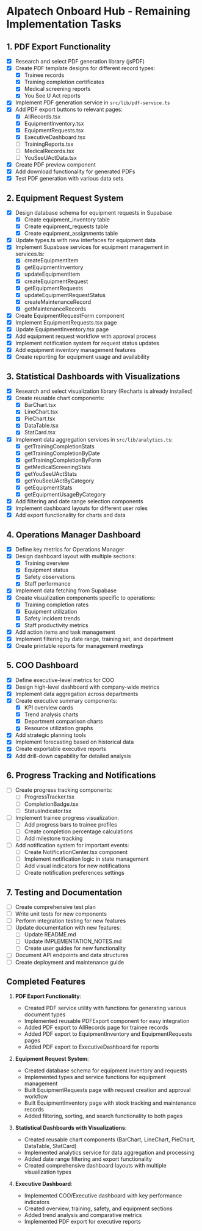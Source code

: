 # Alpatech Onboard Hub - Remaining Implementation Tasks

## 1. PDF Export Functionality
- [x] Research and select PDF generation library (jsPDF)
- [x] Create PDF template designs for different record types:
  - [x] Trainee records
  - [x] Training completion certificates
  - [x] Medical screening reports
  - [x] You See U Act reports
- [x] Implement PDF generation service in `src/lib/pdf-service.ts`
- [x] Add PDF export buttons to relevant pages:
  - [x] AllRecords.tsx
  - [x] EquipmentInventory.tsx
  - [x] EquipmentRequests.tsx
  - [x] ExecutiveDashboard.tsx
  - [ ] TrainingReports.tsx
  - [ ] MedicalRecords.tsx
  - [ ] YouSeeUActData.tsx
- [x] Create PDF preview component
- [x] Add download functionality for generated PDFs
- [x] Test PDF generation with various data sets

## 2. Equipment Request System
- [x] Design database schema for equipment requests in Supabase
  - [x] Create equipment_inventory table
  - [x] Create equipment_requests table
  - [x] Create equipment_assignments table
- [x] Update types.ts with new interfaces for equipment data
- [x] Implement Supabase services for equipment management in services.ts:
  - [x] createEquipmentItem
  - [x] getEquipmentInventory
  - [x] updateEquipmentItem
  - [x] createEquipmentRequest
  - [x] getEquipmentRequests
  - [x] updateEquipmentRequestStatus
  - [x] createMaintenanceRecord
  - [x] getMaintenanceRecords
- [x] Create EquipmentRequestForm component
- [x] Implement EquipmentRequests.tsx page
- [x] Update EquipmentInventory.tsx page
- [x] Add equipment request workflow with approval process
- [x] Implement notification system for request status updates
- [x] Add equipment inventory management features
- [x] Create reporting for equipment usage and availability

## 3. Statistical Dashboards with Visualizations
- [x] Research and select visualization library (Recharts is already installed)
- [x] Create reusable chart components:
  - [x] BarChart.tsx
  - [x] LineChart.tsx
  - [x] PieChart.tsx
  - [x] DataTable.tsx
  - [x] StatCard.tsx
- [x] Implement data aggregation services in `src/lib/analytics.ts`:
  - [x] getTrainingCompletionStats
  - [x] getTrainingCompletionByDate
  - [x] getTrainingCompletionByForm
  - [x] getMedicalScreeningStats
  - [x] getYouSeeUActStats
  - [x] getYouSeeUActByCategory
  - [x] getEquipmentStats
  - [x] getEquipmentUsageByCategory
- [x] Add filtering and date range selection components
- [x] Implement dashboard layouts for different user roles
- [x] Add export functionality for charts and data

## 4. Operations Manager Dashboard
- [x] Define key metrics for Operations Manager
- [x] Design dashboard layout with multiple sections:
  - [x] Training overview
  - [x] Equipment status
  - [x] Safety observations
  - [x] Staff performance
- [x] Implement data fetching from Supabase
- [x] Create visualization components specific to operations:
  - [x] Training completion rates
  - [x] Equipment utilization
  - [x] Safety incident trends
  - [x] Staff productivity metrics
- [x] Add action items and task management
- [x] Implement filtering by date range, training set, and department
- [x] Create printable reports for management meetings

## 5. COO Dashboard
- [x] Define executive-level metrics for COO
- [x] Design high-level dashboard with company-wide metrics
- [x] Implement data aggregation across departments
- [x] Create executive summary components:
  - [x] KPI overview cards
  - [x] Trend analysis charts
  - [x] Department comparison charts
  - [x] Resource utilization graphs
- [x] Add strategic planning tools
- [x] Implement forecasting based on historical data
- [x] Create exportable executive reports
- [x] Add drill-down capability for detailed analysis

## 6. Progress Tracking and Notifications
- [ ] Create progress tracking components:
  - [ ] ProgressTracker.tsx
  - [ ] CompletionBadge.tsx
  - [ ] StatusIndicator.tsx
- [ ] Implement trainee progress visualization:
  - [ ] Add progress bars to trainee profiles
  - [ ] Create completion percentage calculations
  - [ ] Add milestone tracking
- [ ] Add notification system for important events:
  - [ ] Create NotificationCenter.tsx component
  - [ ] Implement notification logic in state management
  - [ ] Add visual indicators for new notifications
  - [ ] Create notification preferences settings

## 7. Testing and Documentation
- [ ] Create comprehensive test plan
- [ ] Write unit tests for new components
- [ ] Perform integration testing for new features
- [ ] Update documentation with new features:
  - [ ] Update README.md
  - [ ] Update IMPLEMENTATION_NOTES.md
  - [ ] Create user guides for new functionality
- [ ] Document API endpoints and data structures
- [ ] Create deployment and maintenance guide

## Completed Features
1. **PDF Export Functionality**:
   - Created PDF service utility with functions for generating various document types
   - Implemented reusable PDFExport component for easy integration
   - Added PDF export to AllRecords page for trainee records
   - Added PDF export to EquipmentInventory and EquipmentRequests pages
   - Added PDF export to ExecutiveDashboard for reports

2. **Equipment Request System**:
   - Created database schema for equipment inventory and requests
   - Implemented types and service functions for equipment management
   - Built EquipmentRequests page with request creation and approval workflow
   - Built EquipmentInventory page with stock tracking and maintenance records
   - Added filtering, sorting, and search functionality to both pages

3. **Statistical Dashboards with Visualizations**:
   - Created reusable chart components (BarChart, LineChart, PieChart, DataTable, StatCard)
   - Implemented analytics service for data aggregation and processing
   - Added date range filtering and export functionality
   - Created comprehensive dashboard layouts with multiple visualization types

4. **Executive Dashboard**:
   - Implemented COO/Executive dashboard with key performance indicators
   - Created overview, training, safety, and equipment sections
   - Added trend analysis and comparative metrics
   - Implemented PDF export for executive reports